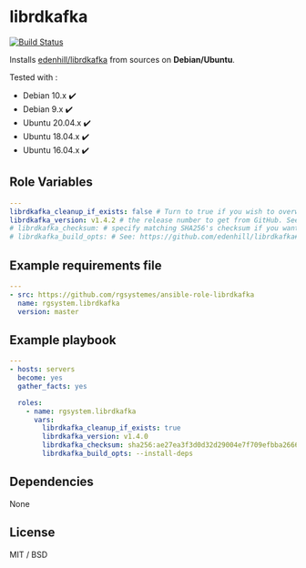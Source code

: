 librdkafka
=========

[![Build Status](https://travis-ci.com/rgsystemes/ansible-role-librdkafka.svg?branch=master)](https://travis-ci.com/rgsystemes/ansible-role-librdkafka)

Installs [edenhill/librdkafka](https://github.com/edenhill/librdkafka) from sources on **Debian/Ubuntu**. 

Tested with :
- Debian 10.x :heavy_check_mark:
- Debian 9.x :heavy_check_mark:
- Ubuntu 20.04.x :heavy_check_mark:
- Ubuntu 18.04.x :heavy_check_mark:
- Ubuntu 16.04.x :heavy_check_mark:

Role Variables
--------------

```yaml
---
librdkafka_cleanup_if_exists: false # Turn to true if you wish to overwrite existing assets (weither it comes from source or apt). Usefull for upgrade/downgrade.
librdkafka_version: v1.4.2 # the release number to get from GitHub. See: https://github.com/edenhill/librdkafka/releases 
# librdkafka_checksum: # specify matching SHA256's checksum if you want to
# librdkafka_build_opts: # See: https://github.com/edenhill/librdkafka#building 

```

Example requirements file
------------------------

```yaml
---
- src: https://github.com/rgsystemes/ansible-role-librdkafka
  name: rgsystem.librdkafka
  version: master

```

Example playbook
------------------------

```yaml
---
- hosts: servers
  become: yes
  gather_facts: yes

  roles:
    - name: rgsystem.librdkafka
      vars:
        librdkafka_cleanup_if_exists: true
        librdkafka_version: v1.4.0
        librdkafka_checksum: sha256:ae27ea3f3d0d32d29004e7f709efbba2666c5383a107cc45b3a1949486b2eb84
        librdkafka_build_opts: --install-deps

```

Dependencies
------------

None

License
-------

MIT / BSD
